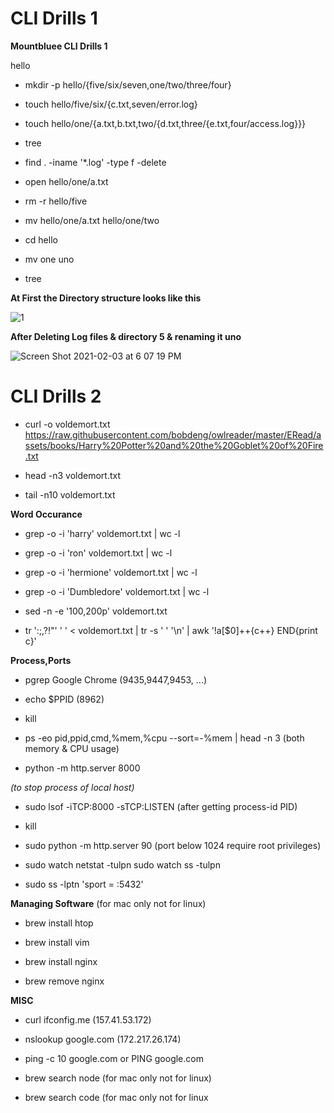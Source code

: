 # CLI Drills 1
**Mountbluee CLI Drills 1**


hello

* mkdir -p hello/{five/six/seven,one/two/three/four}
 
* touch hello/five/six/{c.txt,seven/error.log}
 
* touch hello/one/{a.txt,b.txt,two/{d.txt,three/{e.txt,four/access.log}}}
 
* tree
 
* find . -iname '*.log' -type f -delete
 
* open hello/one/a.txt
 
* rm -r hello/five
 
* mv hello/one/a.txt hello/one/two
 
* cd hello
 
* mv one uno
 
* tree






**At First the Directory structure looks like this** 

![1](https://user-images.githubusercontent.com/51887422/106748389-30120600-664b-11eb-91cd-ea9c2b256f11.JPG)


**After Deleting Log files & directory 5 & renaming it uno**

![Screen Shot 2021-02-03 at 6 07 19 PM](https://user-images.githubusercontent.com/51887422/106749155-2d63e080-664c-11eb-9727-a3de5ac7651e.JPG)




# CLI Drills 2


* curl -o voldemort.txt https://raw.githubusercontent.com/bobdeng/owlreader/master/ERead/assets/books/Harry%20Potter%20and%20the%20Goblet%20of%20Fire.txt

* head -n3 voldemort.txt

* tail -n10 voldemort.txt


**Word Occurance**

* grep -o -i 'harry' voldemort.txt | wc -l

* grep -o -i 'ron' voldemort.txt | wc -l

* grep -o -i 'hermione' voldemort.txt | wc -l

* grep -o -i 'Dumbledore' voldemort.txt | wc -l


* sed -n -e '100,200p' voldemort.txt

* tr ':;,?!\"' ' ' < voldemort.txt | tr -s ' ' '\n' | awk '!a[$0]++{c++} END{print c}'


**Process,Ports**

* pgrep Google Chrome          (9435,9447,9453, ...)

* echo $PPID                   (8962)

* kill <pid>
  
* ps -eo pid,ppid,cmd,%mem,%cpu --sort=-%mem | head -n 3          (both memory & CPU usage)

* python -m http.server 8000


_(to stop process of local host)_

* sudo lsof -iTCP:8000 -sTCP:LISTEN      (after getting process-id PID)

* kill <pid>

* sudo python -m http.server 90          (port below 1024 require root privileges)

* sudo watch netstat -tulpn  sudo watch ss -tulpn

* sudo ss -lptn 'sport = :5432'


**Managing Software**       (for mac only not for linux)

* brew install htop

* brew install vim

* brew install nginx

* brew remove nginx

**MISC**

* curl ifconfig.me        (157.41.53.172)

* nslookup google.com     (172.217.26.174)

* ping -c 10 google.com  or  PING google.com

* brew search node           (for mac only not for linux)

* brew search code           (for mac only not for linux
 
 
